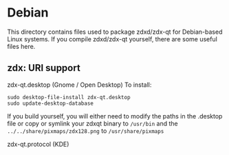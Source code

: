 
Debian
====================
This directory contains files used to package zdxd/zdx-qt
for Debian-based Linux systems. If you compile zdxd/zdx-qt yourself, there are some useful files here.

## zdx: URI support ##


zdx-qt.desktop  (Gnome / Open Desktop)
To install:

	sudo desktop-file-install zdx-qt.desktop
	sudo update-desktop-database

If you build yourself, you will either need to modify the paths in
the .desktop file or copy or symlink your zdxqt binary to `/usr/bin`
and the `../../share/pixmaps/zdx128.png` to `/usr/share/pixmaps`

zdx-qt.protocol (KDE)

